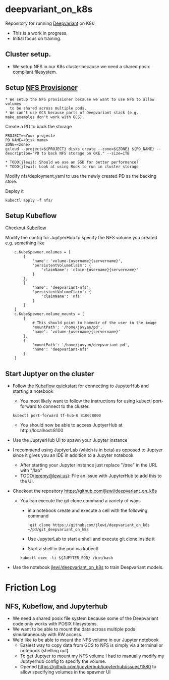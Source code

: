 # deepvariant_on_k8s
Repository for running [Deepvariant](https://github.com/google/deepvariant) on K8s
  * This is a work in progress.
  * Initial focus on training.


## Cluster setup.

* We setup NFS in our K8s cluster because we need a shared posix compliant filesystem.


## Setup [NFS Provisioner](https://github.com/kubernetes-incubator/nfs-provisioner)

	* We setup the NFS provisioner because we want to use NFS to allow volumes 
	  to be shared across multiple pods.
    * We can't use GCS because parts of Deepvariant stack (e.g. make_examples don't work with GCS).

Create a PD to back the storage

```
PROJECT=<Your project>
PD_NAME=<Disk name>
ZONE=<zone>
gcloud --project=${PROJECT} disks create --zone=${ZONE} ${PD_NAME} --description="PD to back NFS storage on GKE." --size=1TB
```
	
	* TODO(jlewi): Should we use an SSD for better performance?
	* TODO(jlewi): Look at using Rook to run in cluster storage
	
Modify nfs/deployment.yaml to use the newly created PD as the backing store.

Deploy it

```
kubectl apply -f nfs/
```

## Setup Kubeflow

Checkout [Kubeflow](https://github.com/google/kubeflow)
 
Modify the config for JuptyerHub to specify the NFS volume you created e.g. something like

```
    c.KubeSpawner.volumes = [
        {
            'name': 'volume-{username}{servername}',
            'persistentVolumeClaim': {
                'claimName': 'claim-{username}{servername}'
            }
        },
        {
            'name': 'deepvariant-nfs',
            'persistentVolumeClaim': {
                'claimName': 'nfs'
            }
        }
    ]
    c.KubeSpawner.volume_mounts = [
        {
            # This should point to homedir of the user in the image
            'mountPath': '/home/jovyan/pd',
            'name': 'volume-{username}{servername}'
        },
        {
            'mountPath': '/home/jovyan/deepvariant-pd',
            'name': 'deepvariant-nfs'
        }
    ]
```


## Start Juptyer on the cluster

* Follow the [Kubeflow quickstart](https://github.com/google/kubeflow/tree/master/components/jupyterhub#quick-start) for connecting to JupyterHub and starting a notebook
   
   * You most likely want to follow the instructions for using kubectl port-forward to connect to the cluster.

  	```
    kubectl port-forward tf-hub-0 8100:8000
    ```

  * You should now be able to access JuptyerHub at http://localhost:8100

* Use the JuptyerHub UI to spawn your Jupyter instance
* I recommend using JuptyerLab (which is in beta) as opposed to Juptyer since it gives you an IDE in addition to a Jupyter notebook
  * After starting your Jupyter instance just replace "/tree" in the URL with "/lab"
  * TODO(jeremy@lewi.us): File an issue with JupyterHub to add this to the UI.

* Checkout the repository https://github.com/jlewi/deepvariant_on_k8s
  * You can execute the git clone command a variety of ways
     * in a notebook create and execute a cell with the following command

       ```
       !git clone https://github.com/jlewi/deepvariant_on_k8s ~/pd/git_deepvariant_on_k8s
       ```
     * Use JupyterLab to start a shell and execute git clone inside it
     * Start a shell in the pod via kubectl

	 ```
	 kubectl exec -ti ${JUPYTER_POD} /bin/bash

 * Use the notebook [jlewi/deepvariant_on_k8s](https://github.com/jlewi/deepvariant_on_k8s/deepvariant.ipynb) to train Deepvariant models.

# Friction Log

## NFS, Kubeflow, and Jupyterhub

* We need a shared posix file system because some of the Deepvariant code only works with POSIX filesystems.
* We want to be able to mount the data across multiple pods simulataneously with RW access.
* We'd like to be able to mount the NFS volume in our Jupyter notebook 
   * Easiest way to copy data from GCS to NFS is simply via a terminal or notebook (shelling out).
   * To get Juptyer to mount my NFS volume I had to manually modify my Juptyerhub config to specify the volume.
   * Opened https://github.com/jupyterhub/jupyterhub/issues/1580 to allow specifying volumes in the spawner UI
